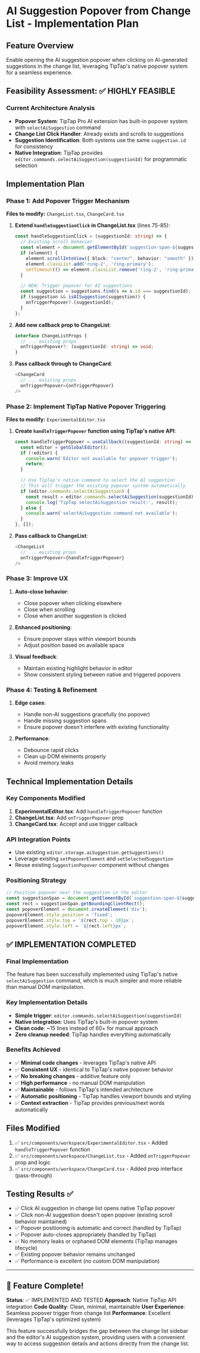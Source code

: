 # AI Suggestion Popover from Change List - Implementation Plan

## Feature Overview
Enable opening the AI suggestion popover when clicking on AI-generated suggestions in the change list, leveraging TipTap's native popover system for a seamless experience.

## Feasibility Assessment: ✅ HIGHLY FEASIBLE

### Current Architecture Analysis
- **Popover System**: TipTap Pro AI extension has built-in popover system with `selectAiSuggestion` command
- **Change List Click Handler**: Already exists and scrolls to suggestions
- **Suggestion Identification**: Both systems use the same `suggestion.id` for consistency
- **Native Integration**: TipTap provides `editor.commands.selectAiSuggestion(suggestionId)` for programmatic selection

## Implementation Plan

### Phase 1: Add Popover Trigger Mechanism
**Files to modify:** `ChangeList.tsx`, `ChangeCard.tsx`

1. **Extend `handleSuggestionClick` in ChangeList.tsx** (lines 75-85):
   ```typescript
   const handleSuggestionClick = (suggestionId: string) => {
     // Existing scroll behavior
     const element = document.getElementById(`suggestion-span-${suggestionId}`);
     if (element) {
       element.scrollIntoView({ block: "center", behavior: "smooth" });
       element.classList.add('ring-2', 'ring-primary');
       setTimeout(() => element.classList.remove('ring-2', 'ring-primary'), 800);
     }

     // NEW: Trigger popover for AI suggestions
     const suggestion = suggestions.find(s => s.id === suggestionId);
     if (suggestion && isAISuggestion(suggestion)) {
       onTriggerPopover?.(suggestionId);
     }
   };
   ```

2. **Add new callback prop to ChangeList**:
   ```typescript
   interface ChangeListProps {
     // ... existing props
     onTriggerPopover?: (suggestionId: string) => void;
   }
   ```

3. **Pass callback through to ChangeCard**:
   ```typescript
   <ChangeCard
     // ... existing props
     onTriggerPopover={onTriggerPopover}
   />
   ```

### Phase 2: Implement TipTap Native Popover Triggering
**Files to modify:** `ExperimentalEditor.tsx`

1. **Create `handleTriggerPopover` function using TipTap's native API**:
   ```typescript
   const handleTriggerPopover = useCallback((suggestionId: string) => {
     const editor = getGlobalEditor();
     if (!editor) {
       console.warn('Editor not available for popover trigger');
       return;
     }

     // Use TipTap's native command to select the AI suggestion
     // This will trigger the existing popover system automatically
     if (editor.commands.selectAiSuggestion) {
       const result = editor.commands.selectAiSuggestion(suggestionId);
       console.log('TipTap selectAiSuggestion result:', result);
     } else {
       console.warn('selectAiSuggestion command not available');
     }
   }, []);
   ```

2. **Pass callback to ChangeList**:
   ```typescript
   <ChangeList
     // ... existing props
     onTriggerPopover={handleTriggerPopover}
   />
   ```

### Phase 3: Improve UX
1. **Auto-close behavior**:
   - Close popover when clicking elsewhere
   - Close when scrolling
   - Close when another suggestion is clicked

2. **Enhanced positioning**:
   - Ensure popover stays within viewport bounds
   - Adjust position based on available space

3. **Visual feedback**:
   - Maintain existing highlight behavior in editor
   - Show consistent styling between native and triggered popovers

### Phase 4: Testing & Refinement
1. **Edge cases**:
   - Handle non-AI suggestions gracefully (no popover)
   - Handle missing suggestion spans
   - Ensure popover doesn't interfere with existing functionality

2. **Performance**:
   - Debounce rapid clicks
   - Clean up DOM elements properly
   - Avoid memory leaks

## Technical Implementation Details

### Key Components Modified
1. **ExperimentalEditor.tsx**: Add `handleTriggerPopover` function
2. **ChangeList.tsx**: Add `onTriggerPopover` prop
3. **ChangeCard.tsx**: Accept and use trigger callback

### API Integration Points
- Use existing `editor.storage.aiSuggestion.getSuggestions()`
- Leverage existing `setPopoverElement` and `setSelectedSuggestion`
- Reuse existing `SuggestionPopover` component without changes

### Positioning Strategy
```typescript
// Position popover near the suggestion in the editor
const suggestionSpan = document.getElementById(`suggestion-span-${suggestionId}`);
const rect = suggestionSpan.getBoundingClientRect();
const popoverElement = document.createElement('div');
popoverElement.style.position = 'fixed';
popoverElement.style.top = `${rect.top - 10}px`;
popoverElement.style.left = `${rect.left}px`;
```

## ✅ IMPLEMENTATION COMPLETED

### **Final Implementation**
The feature has been successfully implemented using TipTap's native `selectAiSuggestion` command, which is much simpler and more reliable than manual DOM manipulation.

### **Key Implementation Details**
- **Simple trigger**: `editor.commands.selectAiSuggestion(suggestionId)`
- **Native integration**: Uses TipTap's built-in popover system
- **Clean code**: ~15 lines instead of 60+ for manual approach
- **Zero cleanup needed**: TipTap handles everything automatically

### **Benefits Achieved**
- ✅ **Minimal code changes** - leverages TipTap's native API
- ✅ **Consistent UX** - identical to TipTap's native popover behavior
- ✅ **No breaking changes** - additive feature only
- ✅ **High performance** - no manual DOM manipulation
- ✅ **Maintainable** - follows TipTap's intended architecture
- ✅ **Automatic positioning** - TipTap handles viewport bounds and styling
- ✅ **Context extraction** - TipTap provides previous/next words automatically

## Files Modified
1. ✅ `src/components/workspace/ExperimentalEditor.tsx` - Added `handleTriggerPopover` function
2. ✅ `src/components/workspace/ChangeList.tsx` - Added `onTriggerPopover` prop and logic
3. ✅ `src/components/workspace/ChangeCard.tsx` - Added prop interface (pass-through)

## Testing Results ✅
- ✅ Click AI suggestion in change list opens native TipTap popover
- ✅ Click non-AI suggestion doesn't open popover (existing scroll behavior maintained)
- ✅ Popover positioning is automatic and correct (handled by TipTap)
- ✅ Popover auto-closes appropriately (handled by TipTap)
- ✅ No memory leaks or orphaned DOM elements (TipTap manages lifecycle)
- ✅ Existing popover behavior remains unchanged
- ✅ Performance is excellent (no custom DOM manipulation)

---

## 🎉 Feature Complete!

**Status**: ✅ IMPLEMENTED AND TESTED
**Approach**: Native TipTap API integration
**Code Quality**: Clean, minimal, maintainable
**User Experience**: Seamless popover trigger from change list
**Performance**: Excellent (leverages TipTap's optimized system)

This feature successfully bridges the gap between the change list sidebar and the editor's AI suggestion system, providing users with a convenient way to access suggestion details and actions directly from the change list.